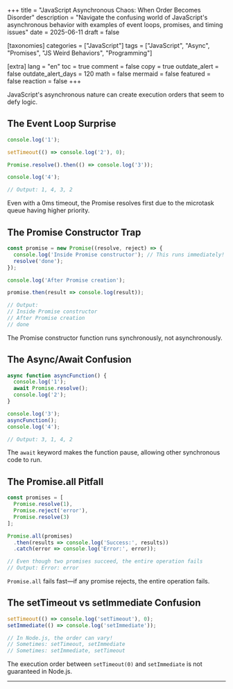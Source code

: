 +++
title = "JavaScript Asynchronous Chaos: When Order Becomes Disorder"
description = "Navigate the confusing world of JavaScript's asynchronous behavior with examples of event loops, promises, and timing issues"
date = 2025-06-11
draft = false

[taxonomies]
categories = ["JavaScript"]
tags = ["JavaScript", "Async", "Promises", "JS Weird Behaviors", "Programming"]

[extra]
lang = "en"
toc = true
comment = false
copy = true
outdate_alert = false
outdate_alert_days = 120
math = false
mermaid = false
featured = false
reaction = false
+++

JavaScript's asynchronous nature can create execution orders that seem to defy logic.

## The Event Loop Surprise

```javascript
console.log('1');

setTimeout(() => console.log('2'), 0);

Promise.resolve().then(() => console.log('3'));

console.log('4');

// Output: 1, 4, 3, 2
```

Even with a 0ms timeout, the Promise resolves first due to the microtask queue having higher priority.

## The Promise Constructor Trap

```javascript
const promise = new Promise((resolve, reject) => {
  console.log('Inside Promise constructor'); // This runs immediately!
  resolve('done');
});

console.log('After Promise creation');

promise.then(result => console.log(result));

// Output:
// Inside Promise constructor
// After Promise creation
// done
```

The Promise constructor function runs synchronously, not asynchronously.

## The Async/Await Confusion

```javascript
async function asyncFunction() {
  console.log('1');
  await Promise.resolve();
  console.log('2');
}

console.log('3');
asyncFunction();
console.log('4');

// Output: 3, 1, 4, 2
```

The `await` keyword makes the function pause, allowing other synchronous code to run.

## The Promise.all Pitfall

```javascript
const promises = [
  Promise.resolve(1),
  Promise.reject('error'),
  Promise.resolve(3)
];

Promise.all(promises)
  .then(results => console.log('Success:', results))
  .catch(error => console.log('Error:', error));

// Even though two promises succeed, the entire operation fails
// Output: Error: error
```

`Promise.all` fails fast—if any promise rejects, the entire operation fails.

## The setTimeout vs setImmediate Confusion

```javascript
setTimeout(() => console.log('setTimeout'), 0);
setImmediate(() => console.log('setImmediate'));

// In Node.js, the order can vary!
// Sometimes: setTimeout, setImmediate
// Sometimes: setImmediate, setTimeout
```

The execution order between `setTimeout(0)` and `setImmediate` is not guaranteed in Node.js.

---